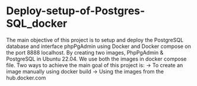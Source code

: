 # Deploy-setup-of-Postgres-SQL_docker

The main objective of this project is to setup and deploy the PostgreSQL database and interface phpPgAdmin using Docker and Docker compose on the port 8888 localhost. By creating two images, PhpPgAdmin & PostgreSQL in Ubuntu 22.04. We use both the images in docker compose file.
Two ways to achieve the main goal of this project is:
    -> To create an image manually using docker build
    -> Using the images from the hub.docker.com
